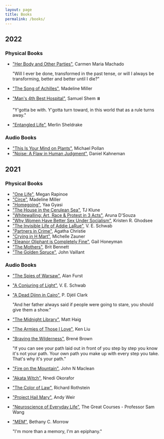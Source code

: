 ```yaml
---
layout: page
title: Books
permalink: /books/
---
```


## 2022


### Physical Books
- <a href="https://www.amazon.com/Her-Body-Other-Parties-Stories/dp/155597788X" target="_blank">"Her Body and Other Parties"</a>, Carmen Maria Machado

  "Will I ever be done, transformed in the past tense, or will I always be transforming, better and better until I die?"
- <a href="https://www.amazon.com/Song-Achilles-Novel-Madeline-Miller/dp/0062060627" target="_blank">"The Song of Achilles"</a>, Madeline Miller
- <a href="https://www.amazon.com/Mans-4th-Best-Hospital-audiobook/dp/B07ZS414F2" target="_blank">"Man's 4th Best Hospital"</a>, Samuel Shem ⏸️
  
  "Y'gotta be with. Y'gotta turn toward, in this world that as a rule turns away."
 - <a href="https://www.amazon.com/Entangled-Life-Worlds-Change-Futures/dp/052551032X" target="_blank">"Entangled Life"</a>, Merlin Sheldrake

### Audio Books
- <a href="https://www.amazon.com/This-Your-Mind-Plants/dp/B08RF1K2LD" target="_blank">"This Is Your Mind on Plants"</a>, Michael Pollan
- <a href="https://www.amazon.com/Noise-Human-Judgment-Daniel-Kahneman/dp/0316451401" target="_blank">"Noise: A Flaw in Human Judgment"</a>, Daniel Kahneman

## 2021


### Physical Books
- <a href="https://www.amazon.com/One-Life-Megan-Rapinoe/dp/1984881167" target="_blank">"One Life"</a>, Megan Rapinoe
- <a href="https://www.amazon.com/Circe-Madeline-Miller/dp/0316556327" target="_blank">"Circe"</a>, Madeline Miller
- <a href="https://www.amazon.com/Homegoing-Yaa-Gyasi/dp/1101971061" target="_blank">"Homegoing"</a>, Yaa Gyasi
- <a href="https://www.amazon.com/House-Cerulean-Sea-TJ-Klune/dp/1250217288" target="_blank">"The House in the Cerulean Sea"</a>, TJ Klune
- <a href="https://www.amazon.com/Whitewalling-Art-Race-Protest-Acts/dp/1943263140" target="_blank">"Whitewalling: Art, Race & Protest in 3 Acts"</a>, Aruna D'Souza
- <a href="https://www.amazon.com/Women-Have-Better-Under-Socialism/dp/1645036367" target="_blank">"Why Women Have Better Sex Under Socialism"</a>, Kristen R. Ghodsee
- <a href="https://www.amazon.com/Invisible-Life-Addie-LaRue/dp/0765387565" target="_blank">"The Invisible Life of Addie LaRue"</a>, V. E. Schwab
- <a href="https://www.amazon.com/Partners-Crime-Tuppence-Agatha-Christie/dp/0062074369" target="_blank">"Partners in Crime"</a>, Agatha Christie
- <a href="https://www.amazon.com/Crying-Mart-Memoir-Michelle-Zauner/dp/0525657746" target="_blank">"Crying in H Mart"</a>, Michelle Zauner
- <a href="https://www.amazon.com/Eleanor-Oliphant-Completely-Fine-Novel/dp/0735220697" target="_blank">"Eleanor Oliphant is Completely Fine"</a>, Gail Honeyman
- <a href="https://www.amazon.com/Mothers-Novel-Brit-Bennett/dp/039918452X" target="_blank">"The Mothers"</a>, Brit Bennett
- <a href="https://www.amazon.com/John-Vaillant-Golden-Madness-Paperback/dp/B01FOD91R0" target="_blank">"The Golden Spruce"</a>, John Vaillant

### Audio Books
- <a href="https://www.amazon.com/Spies-Warsaw-Novel-Alan-Furst/dp/0812977378" target="_blank">"The Spies of Warsaw"</a>, Alan Furst
- <a href="https://www.amazon.com/Conjuring-Light-Novel-Shades-Magic/dp/0765387476" target="_blank">"A Conjuring of Light"</a>, V. E. Schwab
- <a href="https://www.amazon.com/Dead-Djinn-Cairo-Tor-Com-Original-ebook/dp/B01DJ0NALI" target="_blank">"A Dead Djinn in Cairo"</a>, P. Djèlí Clark

  "And her father always said if people were going to stare, you should give them a show."
- <a href="https://www.amazon.com/Midnight-Library-Novel-Matt-Haig/dp/0525559477" target="_blank">"The Midnight Library"</a>, Matt Haig
- <a href="https://www.amazon.com/Armies-Those-I-Love/dp/B08S75Z8CR" target="_blank">"The Armies of Those I Love"</a>, Ken Liu
- <a href="https://www.amazon.com/Braving-Wilderness-Quest-Belonging-Courage/dp/0812995848" target="_blank">"Braving the Wilderness"</a>, Brené Brown
  
  "If you can see your path laid out in front of you step by step you know it's not your path. Your own path you make up with every step you take. That's why it's your path."
- <a href="https://www.amazon.com/Fire-Mountain-Story-South-Canyon/dp/0061829617" target="_blank">"Fire on the Mountain"</a>, John N Maclean
- <a href="https://www.amazon.com/Akata-Witch-Nnedi-Okorafor/dp/0142420913" target="_blank">"Akata Witch"</a>, Nnedi Okorafor
- <a href="https://www.amazon.com/Color-Law-Forgotten-Government-Segregated/dp/1631494538" target="_blank">"The Color of Law"</a>, Richard Rothstein
- <a href="https://www.amazon.com/Project-Hail-Mary-Novel-Random/dp/0593395565" target="_blank">"Project Hail Mary"</a>, Andy Weir
- <a href="https://www.amazon.com/Neuroscience-of-Everyday-Life-audiobook/dp/B07PLKYG53" target="_blank">"Neuroscience of Everyday Life"</a>, The Great Courses - Professor Sam Wang
- <a href="https://www.amazon.com/MEM-Bethany-C-Morrow/dp/1944700552" target="_blank">"MEM"</a>, Bethany C. Morrow
  
  "I'm more than a memory, I'm an epiphany."
